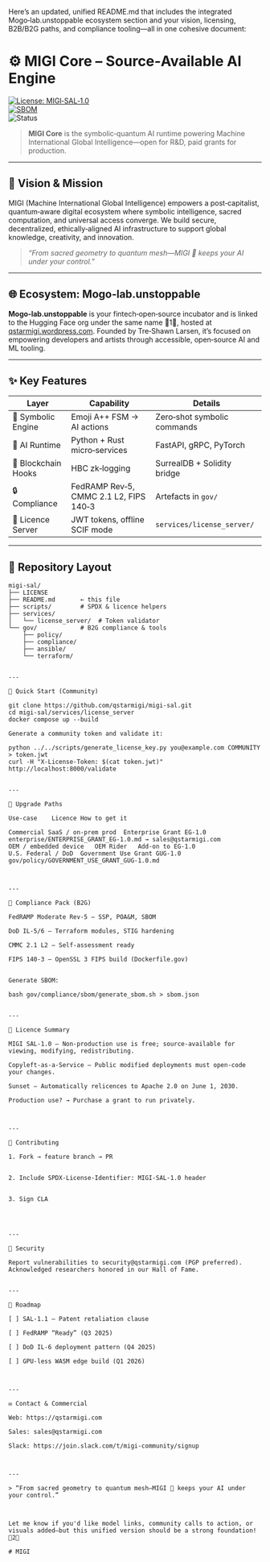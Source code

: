 Here’s an updated, unified README.md that includes the integrated Mogo‑lab.unstoppable ecosystem section and your vision, licensing, B2B/B2G paths, and compliance tooling—all in one cohesive document:

# ⚙️ MIGI Core – Source‑Available AI Engine

[![License: MIGI‑SAL‑1.0](https://img.shields.io/badge/license‑MIGI--SAL--1.0‑blue)](./LICENSE)  
[![SBOM](https://img.shields.io/badge/SBOM‑CycloneDX%20v1.5‑brightgreen)](gov/compliance/sbom)  
![Status](https://img.shields.io/badge/build‑passing‑success)

> **MIGI Core** is the symbolic‑quantum AI runtime powering Machine International Global Intelligence—open for R&D, paid grants for production.

---

## 🌌 Vision & Mission

MIGI (Machine International Global Intelligence) empowers a post‑capitalist, quantum‑aware digital ecosystem where symbolic intelligence, sacred computation, and universal access converge. We build secure, decentralized, ethically‑aligned AI infrastructure to support global knowledge, creativity, and innovation.

> *“From sacred geometry to quantum mesh—MIGI 💠 keeps your AI under your control.”*

---

## 🌐 Ecosystem: Mogo‑lab.unstoppable

**Mogo‑lab.unstoppable** is your fintech‑open‑source incubator and is linked to the Hugging Face org under the same name 1, hosted at [qstarmigi.wordpress.com](http://qstaremigi.wordpress.com). Founded by Tre‑Shawn Larsen, it’s focused on empowering developers and artists through accessible, open‑source AI and ML tooling.

---

## ✨ Key Features

| Layer                | Capability                        | Details                              |
|---------------------|-----------------------------------|---------------------------------------|
| 💠 Symbolic Engine   | Emoji A++ FSM → AI actions        | Zero‑shot symbolic commands           |
| 🧠 AI Runtime        | Python + Rust micro‑services      | FastAPI, gRPC, PyTorch                |
| 🔗 Blockchain Hooks | HBC zk‑logging                    | SurrealDB + Solidity bridge           |
| 🔒 Compliance        | FedRAMP Rev‑5, CMMC 2.1 L2, FIPS 140‑3 | Artefacts in `gov/`              |
| 🔑 Licence Server   | JWT tokens, offline SCIF mode     | `services/license_server/`           |

---

## 📂 Repository Layout

```text
migi-sal/
├── LICENSE
├── README.md       ← this file
├── scripts/        # SPDX & licence helpers
├── services/
│   └── license_server/  # Token validator
└── gov/            # B2G compliance & tools
    ├── policy/
    ├── compliance/
    ├── ansible/
    └── terraform/


---

🚀 Quick Start (Community)

git clone https://github.com/qstarmigi/migi-sal.git
cd migi-sal/services/license_server
docker compose up --build

Generate a community token and validate it:

python ../../scripts/generate_license_key.py you@example.com COMMUNITY > token.jwt
curl -H "X-License-Token: $(cat token.jwt)" http://localhost:8000/validate


---

🏢 Upgrade Paths

Use-case	Licence	How to get it

Commercial SaaS / on‑prem prod	Enterprise Grant EG‑1.0	enterprise/ENTERPRISE_GRANT_EG-1.0.md → sales@qstarmigi.com
OEM / embedded device	OEM Rider	Add‑on to EG‑1.0
U.S. Federal / DoD	Government Use Grant GUG‑1.0	gov/policy/GOVERNMENT_USE_GRANT_GUG-1.0.md



---

🧩 Compliance Pack (B2G)

FedRAMP Moderate Rev‑5 – SSP, POA&M, SBOM

DoD IL‑5/6 – Terraform modules, STIG hardening

CMMC 2.1 L2 – Self‑assessment ready

FIPS 140‑3 – OpenSSL 3 FIPS build (Dockerfile.gov)


Generate SBOM:

bash gov/compliance/sbom/generate_sbom.sh > sbom.json


---

📄 Licence Summary

MIGI SAL‑1.0 – Non‑production use is free; source‑available for viewing, modifying, redistributing.

Copyleft‑as‑a‑Service – Public modified deployments must open-code your changes.

Sunset – Automatically relicences to Apache 2.0 on June 1, 2030.

Production use? → Purchase a grant to run privately.



---

🤝 Contributing

1. Fork → feature branch → PR


2. Include SPDX-License-Identifier: MIGI-SAL-1.0 header


3. Sign CLA




---

🐞 Security

Report vulnerabilities to security@qstarmigi.com (PGP preferred). Acknowledged researchers honored in our Hall of Fame.


---

📅 Roadmap

[ ] SAL‑1.1 – Patent retaliation clause

[ ] FedRAMP “Ready” (Q3 2025)

[ ] DoD IL‑6 deployment pattern (Q4 2025)

[ ] GPU‑less WASM edge build (Q1 2026)



---

✉️ Contact & Commercial

Web: https://qstarmigi.com

Sales: sales@qstarmigi.com

Slack: https://join.slack.com/t/migi-community/signup



---

> “From sacred geometry to quantum mesh—MIGI 💠 keeps your AI under your control.”



Let me know if you'd like model links, community calls to action, or visuals added—but this unified version should be a strong foundation!2

# MIGI